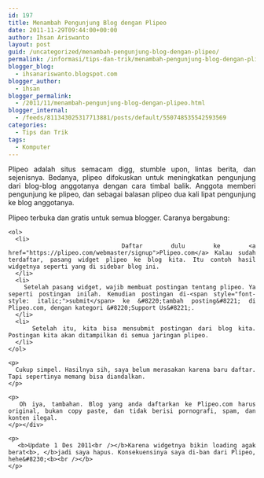 ```yaml
---
id: 197
title: Menambah Pengunjung Blog dengan Plipeo
date: 2011-11-29T09:44:00+00:00
author: Ihsan Ariswanto
layout: post
guid: /uncategorized/menambah-pengunjung-blog-dengan-plipeo/
permalink: /informasi/tips-dan-trik/menambah-pengunjung-blog-dengan-plipeo/
blogger_blog:
  - ihsanariswanto.blogspot.com
blogger_author:
  - ihsan
blogger_permalink:
  - /2011/11/menambah-pengunjung-blog-dengan-plipeo.html
blogger_internal:
  - /feeds/811343025317713881/posts/default/550748535542593569
categories:
  - Tips dan Trik
tags:
  - Komputer
---
```

<div style="text-align: justify;">
  Plipeo adalah situs semacam digg, stumble upon, lintas berita, dan sejenisnya. Bedanya, plipeo difokuskan untuk meningkatkan pengunjung dari blog-blog anggotanya dengan cara timbal balik. Anggota memberi pengunjung ke plipeo, dan sebagai balasan plipeo dua kali lipat pengunjung ke blog anggotanya. <a name='more'></a></p> 
  
  <p>
    Plipeo terbuka dan gratis untuk semua blogger. Caranya bergabung: 
    
    <ol>
      <li>
        Daftar dulu ke <a href="https://plipeo.com/webmaster/signup">Plipeo.com</a> Kalau sudah terdaftar, pasang widget plipeo ke blog kita. Itu contoh hasil widgetnya seperti yang di sidebar blog ini.
      </li>
      <li>
        Setelah pasang widget, wajib membuat postingan tentang plipeo. Ya seperti postingan inilah. Kemudian postingan di-<span style="font-style: italic;">submit</span> ke &#8220;tambah posting&#8221; di Plipeo.com, dengan kategori &#8220;Support Us&#8221;.
      </li>
      <li>
        Setelah itu, kita bisa mensubmit postingan dari blog kita. Postingan kita akan ditampilkan di semua jaringan plipeo.
      </li>
    </ol>
    
    <p>
      Cukup simpel. Hasilnya sih, saya belum merasakan karena baru daftar. Tapi sepertinya memang bisa diandalkan.
    </p>
    
    <p>
      Oh iya, tambahan. Blog yang anda daftarkan ke Plipeo.com harus original, bukan copy paste, dan tidak berisi pornografi, spam, dan konten ilegal.
    </p></div> 
    
    <p>
      <b>Update 1 Des 2011<br /></b>Karena widgetnya bikin loading agak berat<b>, </b>jadi saya hapus. Konsekuensinya saya di-ban dari Plipeo, hehe&#8230;<b><br /></b>
    </p>